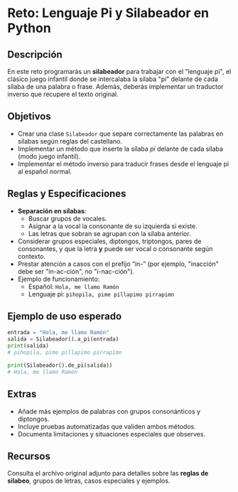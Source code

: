 # Reto: Lenguaje Pi y Silabeador en Python

## Descripción

En este reto programarás un **silabeador** para trabajar con el "lenguaje pi", el clásico juego infantil donde se intercalaba la sílaba "pi" delante de cada sílaba de una palabra o frase. Además, deberás implementar un traductor inverso que recupere el texto original.

## Objetivos

- Crear una clase `Silabeador` que separe correctamente las palabras en sílabas según reglas del castellano.
- Implementar un método que inserte la sílaba *pi* delante de cada sílaba (modo juego infantil).
- Implementar el método inverso para traducir frases desde el lenguaje pi al español normal.

## Reglas y Especificaciones

- **Separación en sílabas**: 
  - Buscar grupos de vocales.
  - Asignar a la vocal la consonante de su izquierda si existe.
  - Las letras que sobran se agrupan con la sílaba anterior.
- Considerar grupos especiales, diptongos, triptongos, pares de consonantes, y que la letra **y** puede ser vocal o consonante según contexto.
- Prestar atención a casos con el prefijo “in-” (por ejemplo, "inacción" debe ser "in-ac-ción", no "i-nac-ción").
- Ejemplo de funcionamiento:
  - Español: `Hola, me llamo Ramón`
  - Lenguaje pi: `pihopila, pime pillapimo pirrapimn`

## Ejemplo de uso esperado

```python
entrada = "Hola, me llamo Ramón"
salida = Silabeador().a_pi(entrada)
print(salida)
# pihopila, pime pillapimo pirrapimn

print(Silabeador().de_pi(salida))
# Hola, me llamo Ramón
```

## Extras

- Añade más ejemplos de palabras con grupos consonánticos y diptongos.
- Incluye pruebas automatizadas que validen ambos métodos.
- Documenta limitaciones y situaciones especiales que observes.

## Recursos  

Consulta el archivo original adjunto para detalles sobre las **reglas de silabeo**, grupos de letras, casos especiales y ejemplos.